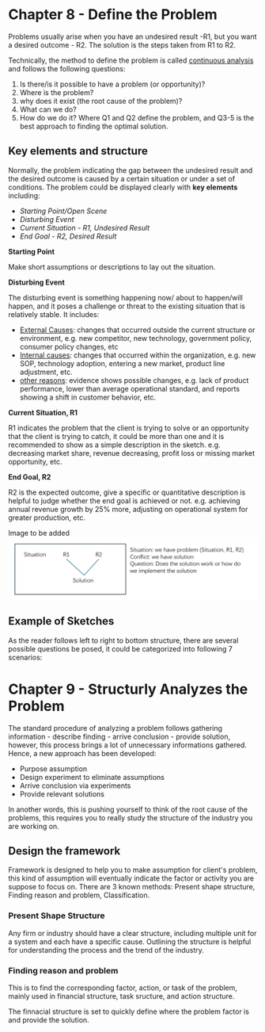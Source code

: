 # Chapter 8 - Define the Problem

Problems usually arise when you have an undesired result -R1, but you want a desired outcome - R2. The solution is the steps taken from R1 to R2.

Technically, the method to define the problem is called <ins>continuous analysis</ins> and follows the following questions:
1. Is there/is it possible to have a problem (or opportunity)?
2. Where is the problem?
3. why does it exist (the root cause of the problem)?
4. What can we do?
5. How do we do it?
Where Q1 and Q2 define the problem, and Q3-5 is the best approach to finding the optimal solution.

## Key elements and structure

Normally, the problem indicating the gap between the undesired result and the desired outcome is caused by a certain situation or under a set of conditions.
The problem could be displayed clearly with **key elements** including:
- *Starting Point/Open Scene*
- *Disturbing Event*
- *Current Situation - R1, Undesired Result*
- *End Goal - R2, Desired Result*

**Starting Point** 

Make short assumptions or descriptions to lay out the situation.

**Disturbing Event**

The disturbing event is something happening now/ about to happen/will happen, and it poses a challenge or threat to the existing situation that is relatively stable. It includes:
- <ins>External Causes</ins>: changes that occurred outside the current structure or environment, e.g. new competitor, new technology, government policy, consumer policy changes, etc
- <ins>Internal causes</ins>: changes that occurred within the organization, e.g. new SOP, technology adoption, entering a new market, product line adjustment, etc.
- <ins>other reasons</ins>: evidence shows possible changes, e.g. lack of product performance, lower than average operational standard, and reports showing a shift in customer behavior, etc.

**Current Situation, R1**

R1 indicates the problem that the client is trying to solve or an opportunity that the client is trying to catch, it could be more than one and it is recommended to show as a simple description in the sketch. e.g. decreasing market share, revenue decreasing, profit loss or missing market opportunity, etc.

**End Goal, R2**

R2 is the expected outcome, give a specific or quantitative description is helpful to judge whether the end goal is achieved or not. e.g. achieving annual revenue growth by 25% more, adjusting on operational system for greater production, etc.

Image to be added
![defineingtheproblem](/assets/images/DefiningTheProblem-1.png)


## Example of Sketches
As the reader follows left to right to bottom structure, there are several possible questions be posed, it could be categorized into following 7 scenarios:



# Chapter 9 - Structurly Analyzes the Problem

The standard procedure of analyzing a problem follows gathering information - describe finding - arrive conclusion - provide solution, however, this process brings a lot of unnecessary informations gathered. Hence, a new approach has been developed:

- Purpose assumption
- Design experiment to eliminate assumptions
- Arrive conclusion via experiments
- Provide relevant solutions

In another words, this is pushing yourself to think of the root cause of the problems, this requires you to really study the structure of the industry you are working on.

## Design the framework

Framework is designed to help you to make assumption for client's problem, this kind of assumption will eventually indicate the factor or activity you are suppose to focus on. There are 3 known methods: Present shape structure, Finding reason and problem, Classification.

### Present Shape Structure

Any firm or industry should have a clear structure, including multiple unit for a system and each have a specific cause. Outlining the structure is helpful for understanding the process and the trend of the industry.

### Finding reason and problem

This is to find the corresponding factor, action, or task of the problem, mainly used in financial structure, task sructure, and action structure.

The finnacial structure is set to quickly define where the problem factor is and provide the solution.



